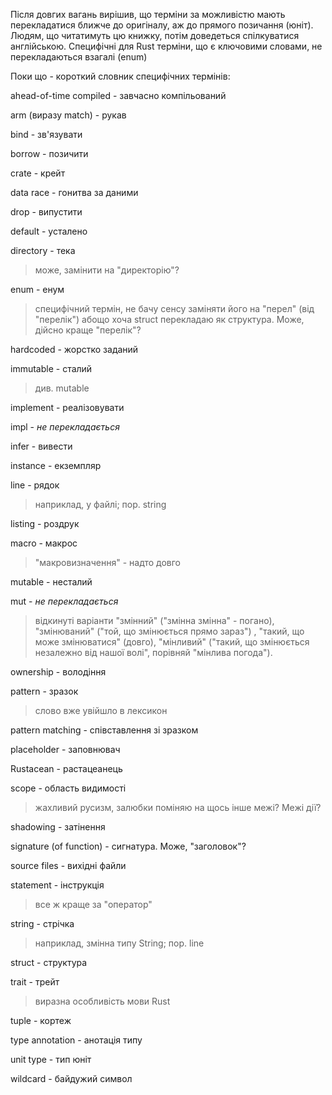 Після довгих вагань вирішив, що терміни за можливістю мають перекладатися
ближче до оригіналу, аж до прямого позичання (юніт). Людям, що читатимуть цю книжку, потім доведеться спілкуватися англійською. Специфічні для Rust терміни, що є ключовими словами, не перекладаються взагалі (enum)

Поки що - короткий словник специфічних термінів:

ahead-of-time compiled - завчасно компільований

arm (виразу match) - рукав

bind - зв'язувати 

borrow - позичити

crate - крейт

data race - гонитва за даними

drop - випустити

default - усталено

directory - тека
> може, замінити на "директорію"?

enum - енум

> специфічний термін, не бачу сенсу заміняти його на "перел" (від "перелік") 
> абощо
> хоча struct перекладаю як структура. Може, дійсно краще "перелік"?

hardcoded - жорстко заданий

immutable - сталий

> див. mutable

implement - реалізовувати

impl - *не перекладається*

infer - вивести

instance - екземпляр

line - рядок

> наприклад, у файлі; пор. string

listing - роздрук

macro - макрос

> "макровизначення" - надто довго

mutable - несталий

mut - *не перекладається*

> відкинуті варіанти "змінний" ("змінна змінна" - погано), "змінюваний" ("той, 
> що змінюється прямо зараз") , "такий, що може змінюватися" (довго),
> "мінливий" ("такий, що змінюється незалежно від нашої волі", порівняй 
> "мінлива погода").

ownership - володіння

pattern - зразок

> слово вже увійшло в лексикон

pattern matching - співставлення зі зразком

placeholder - заповнювач

Rustacean - растацеанець

scope - область видимості

> жахливий русизм, залюбки поміняю на щось інше
> межі? Межі дії?

shadowing - затінення

signature (of function) - сигнатура. Може, "заголовок"?

source files - вихідні файли

statement - інструкція
> все ж краще за "оператор"

string - стрічка

> наприклад, змінна типу String; пор. line

struct - структура

trait - трейт

> виразна особливість мови Rust

tuple - кортеж

type annotation - анотація типу

unit type - тип юніт

wildcard - байдужий символ